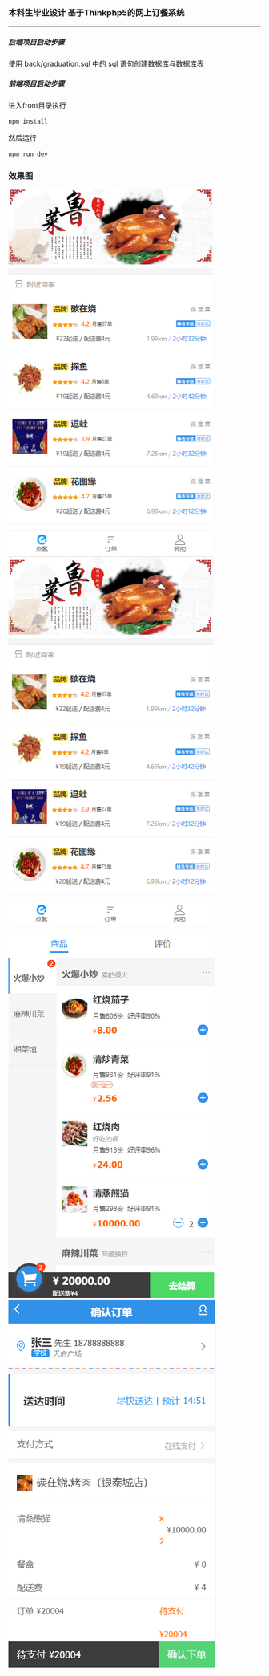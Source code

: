 ### 本科生毕业设计 基于Thinkphp5的网上订餐系统

------

##### 后端项目启动步骤

使用 back/graduation.sql 中的 sql 语句创建数据库与数据库表

##### 前端项目启动步骤

进入front目录执行
~~~javascript
npm install
~~~

然后运行
~~~
npm run dev
~~~

### 效果图

![](https://github.com/lhbyllcl2/graduation/blob/master/picture/20190704134226.png) ![](https://github.com/lhbyllcl2/graduation/blob/master/picture/20190704134311.png)

![](https://github.com/lhbyllcl2/graduation/blob/master/picture/20190704134327.png) ![](https://github.com/lhbyllcl2/graduation/blob/master/picture/20190704135212.png)

